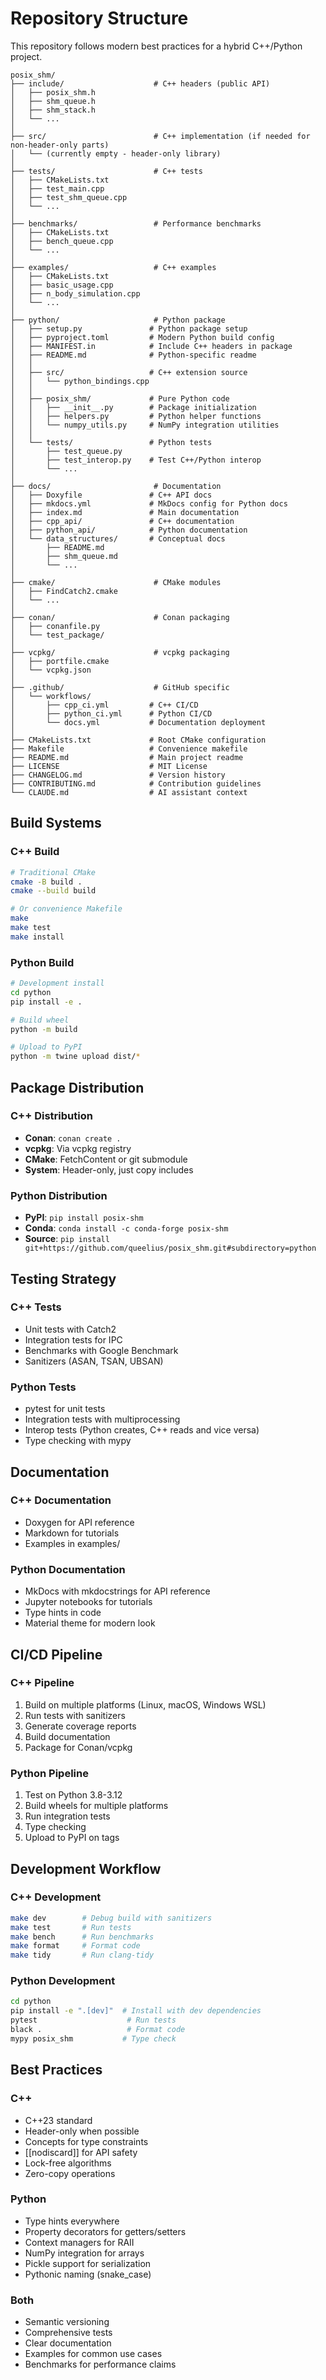 # Repository Structure

This repository follows modern best practices for a hybrid C++/Python project.

```
posix_shm/
├── include/                    # C++ headers (public API)
│   ├── posix_shm.h
│   ├── shm_queue.h
│   ├── shm_stack.h
│   └── ...
│
├── src/                        # C++ implementation (if needed for non-header-only parts)
│   └── (currently empty - header-only library)
│
├── tests/                      # C++ tests
│   ├── CMakeLists.txt
│   ├── test_main.cpp
│   ├── test_shm_queue.cpp
│   └── ...
│
├── benchmarks/                 # Performance benchmarks
│   ├── CMakeLists.txt
│   ├── bench_queue.cpp
│   └── ...
│
├── examples/                   # C++ examples
│   ├── CMakeLists.txt
│   ├── basic_usage.cpp
│   ├── n_body_simulation.cpp
│   └── ...
│
├── python/                     # Python package
│   ├── setup.py               # Python package setup
│   ├── pyproject.toml         # Modern Python build config
│   ├── MANIFEST.in            # Include C++ headers in package
│   ├── README.md              # Python-specific readme
│   │
│   ├── src/                   # C++ extension source
│   │   └── python_bindings.cpp
│   │
│   ├── posix_shm/             # Pure Python code
│   │   ├── __init__.py        # Package initialization
│   │   ├── helpers.py         # Python helper functions
│   │   └── numpy_utils.py     # NumPy integration utilities
│   │
│   └── tests/                 # Python tests
│       ├── test_queue.py
│       ├── test_interop.py    # Test C++/Python interop
│       └── ...
│
├── docs/                       # Documentation
│   ├── Doxyfile               # C++ API docs
│   ├── mkdocs.yml             # MkDocs config for Python docs
│   ├── index.md               # Main documentation
│   ├── cpp_api/               # C++ documentation
│   ├── python_api/            # Python documentation
│   └── data_structures/       # Conceptual docs
│       ├── README.md
│       ├── shm_queue.md
│       └── ...
│
├── cmake/                      # CMake modules
│   ├── FindCatch2.cmake
│   └── ...
│
├── conan/                      # Conan packaging
│   ├── conanfile.py
│   └── test_package/
│
├── vcpkg/                      # vcpkg packaging
│   ├── portfile.cmake
│   └── vcpkg.json
│
├── .github/                    # GitHub specific
│   └── workflows/
│       ├── cpp_ci.yml         # C++ CI/CD
│       ├── python_ci.yml      # Python CI/CD
│       └── docs.yml           # Documentation deployment
│
├── CMakeLists.txt             # Root CMake configuration
├── Makefile                   # Convenience makefile
├── README.md                  # Main project readme
├── LICENSE                    # MIT License
├── CHANGELOG.md               # Version history
├── CONTRIBUTING.md            # Contribution guidelines
└── CLAUDE.md                  # AI assistant context
```

## Build Systems

### C++ Build
```bash
# Traditional CMake
cmake -B build .
cmake --build build

# Or convenience Makefile
make
make test
make install
```

### Python Build
```bash
# Development install
cd python
pip install -e .

# Build wheel
python -m build

# Upload to PyPI
python -m twine upload dist/*
```

## Package Distribution

### C++ Distribution
- **Conan**: `conan create .`
- **vcpkg**: Via vcpkg registry
- **CMake**: FetchContent or git submodule
- **System**: Header-only, just copy includes

### Python Distribution
- **PyPI**: `pip install posix-shm`
- **Conda**: `conda install -c conda-forge posix-shm`
- **Source**: `pip install git+https://github.com/queelius/posix_shm.git#subdirectory=python`

## Testing Strategy

### C++ Tests
- Unit tests with Catch2
- Integration tests for IPC
- Benchmarks with Google Benchmark
- Sanitizers (ASAN, TSAN, UBSAN)

### Python Tests
- pytest for unit tests
- Integration tests with multiprocessing
- Interop tests (Python creates, C++ reads and vice versa)
- Type checking with mypy

## Documentation

### C++ Documentation
- Doxygen for API reference
- Markdown for tutorials
- Examples in examples/

### Python Documentation
- MkDocs with mkdocstrings for API reference
- Jupyter notebooks for tutorials
- Type hints in code
- Material theme for modern look

## CI/CD Pipeline

### C++ Pipeline
1. Build on multiple platforms (Linux, macOS, Windows WSL)
2. Run tests with sanitizers
3. Generate coverage reports
4. Build documentation
5. Package for Conan/vcpkg

### Python Pipeline
1. Test on Python 3.8-3.12
2. Build wheels for multiple platforms
3. Run integration tests
4. Type checking
5. Upload to PyPI on tags

## Development Workflow

### C++ Development
```bash
make dev        # Debug build with sanitizers
make test       # Run tests
make bench      # Run benchmarks
make format     # Format code
make tidy       # Run clang-tidy
```

### Python Development
```bash
cd python
pip install -e ".[dev]"  # Install with dev dependencies
pytest                    # Run tests
black .                   # Format code
mypy posix_shm           # Type check
```

## Best Practices

### C++
- C++23 standard
- Header-only when possible
- Concepts for type constraints
- [[nodiscard]] for API safety
- Lock-free algorithms
- Zero-copy operations

### Python
- Type hints everywhere
- Property decorators for getters/setters
- Context managers for RAII
- NumPy integration for arrays
- Pickle support for serialization
- Pythonic naming (snake_case)

### Both
- Semantic versioning
- Comprehensive tests
- Clear documentation
- Examples for common use cases
- Benchmarks for performance claims